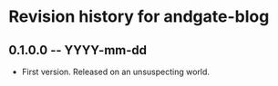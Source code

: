 # Revision history for andgate-blog

## 0.1.0.0 -- YYYY-mm-dd

* First version. Released on an unsuspecting world.
